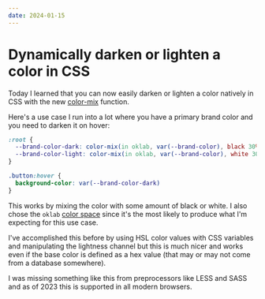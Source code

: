```yaml
---
date: 2024-01-15
---
```


# Dynamically darken or lighten a color in CSS

Today I learned that you can now easily darken or lighten a color natively in CSS with the new [color-mix](https://developer.chrome.com/docs/css-ui/css-color-mix) function.

Here's a use case I run into a lot where you have a primary brand color and you need to darken it on hover:

```css
:root {
  --brand-color-dark: color-mix(in oklab, var(--brand-color), black 30%);
  --brand-color-light: color-mix(in oklab, var(--brand-color), white 30%);
}

.button:hover {
  background-color: var(--brand-color-dark)
}
```

This works by mixing the color with some amount of black or white. I also chose the `oklab` [color space](https://developer.chrome.com/docs/css-ui/high-definition-css-color-guide#meet_the_new_web_color_spaces) since it's the most likely to produce what I'm expecting for this use case.

I've accomplished this before by using HSL color values with CSS variables and manipulating the lightness channel but this is much nicer and works even if the base color is defined as a hex value (that may or may not come from a database somewhere).

I was missing something like this from preprocessors like LESS and SASS and as of 2023 this is supported in all modern browsers.
